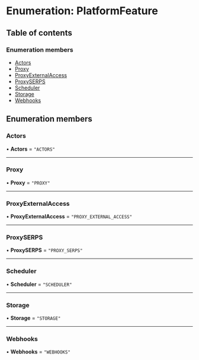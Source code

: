 # Enumeration: PlatformFeature

## Table of contents

### Enumeration members

- [Actors](PlatformFeature.md#actors)
- [Proxy](PlatformFeature.md#proxy)
- [ProxyExternalAccess](PlatformFeature.md#proxyexternalaccess)
- [ProxySERPS](PlatformFeature.md#proxyserps)
- [Scheduler](PlatformFeature.md#scheduler)
- [Storage](PlatformFeature.md#storage)
- [Webhooks](PlatformFeature.md#webhooks)

## Enumeration members

### <a id="actors" name="actors"></a> Actors

• **Actors** = `"ACTORS"`

___

### <a id="proxy" name="proxy"></a> Proxy

• **Proxy** = `"PROXY"`

___

### <a id="proxyexternalaccess" name="proxyexternalaccess"></a> ProxyExternalAccess

• **ProxyExternalAccess** = `"PROXY_EXTERNAL_ACCESS"`

___

### <a id="proxyserps" name="proxyserps"></a> ProxySERPS

• **ProxySERPS** = `"PROXY_SERPS"`

___

### <a id="scheduler" name="scheduler"></a> Scheduler

• **Scheduler** = `"SCHEDULER"`

___

### <a id="storage" name="storage"></a> Storage

• **Storage** = `"STORAGE"`

___

### <a id="webhooks" name="webhooks"></a> Webhooks

• **Webhooks** = `"WEBHOOKS"`
